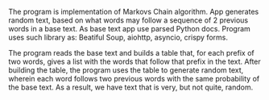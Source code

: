 The program is implementation of Markovs Chain algorithm. App generates random text, based on what words may follow a sequence of 2 previous words in a base text. As base text app use parsed Python docs. Program uses such library as: Beatiful Soup, aiohttp, asyncio, crispy forms.

The program reads the base text and builds a table that, for each prefix of two words, gives a list with the words that follow that prefix in the text. After building the table, the program uses the table to generate random text, wherein each word follows two previous words with the same probability of the base text. As a result, we have text that is very, but not quite, random.